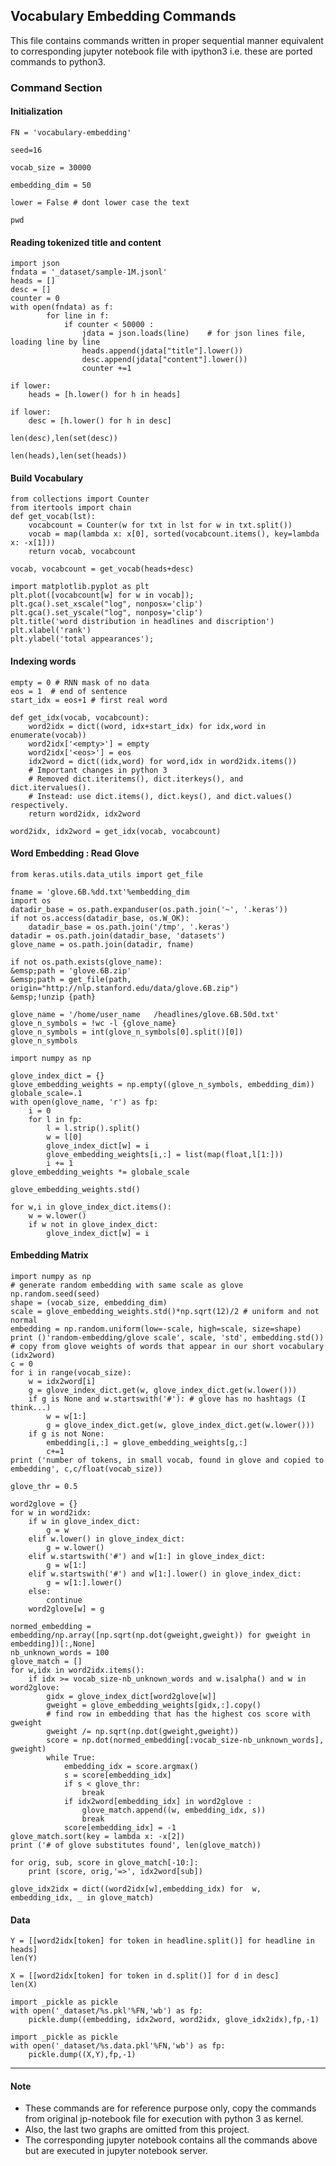 ## Vocabulary Embedding Commands

This file contains commands written in proper sequential manner equivalent to corresponding jupyter notebook file with ipython3 i.e. these are ported commands to python3.

### Command Section  

#### Initialization

`FN = 'vocabulary-embedding'`  

`seed=16`  

`vocab_size = 30000`  

`embedding_dim = 50`  

`lower = False # dont lower case the text`  

`pwd`  

#### Reading tokenized title and content

```
import json  
fndata = '_dataset/sample-1M.jsonl'  
heads = []  
desc = []  
counter = 0  
with open(fndata) as f:  
        for line in f:  
            if counter < 50000 :  
                jdata = json.loads(line)    # for json lines file, loading line by line  
                heads.append(jdata["title"].lower())  
                desc.append(jdata["content"].lower())  
                counter +=1  
```

```
if lower:  
    heads = [h.lower() for h in heads]  
```

```
if lower:
    desc = [h.lower() for h in desc]
```

`len(desc),len(set(desc))`  

`len(heads),len(set(heads))`  

#### Build Vocabulary

```
from collections import Counter  
from itertools import chain  
def get_vocab(lst):  
    vocabcount = Counter(w for txt in lst for w in txt.split())  
    vocab = map(lambda x: x[0], sorted(vocabcount.items(), key=lambda x: -x[1]))  
    return vocab, vocabcount  
```

`vocab, vocabcount = get_vocab(heads+desc)`  

```
import matplotlib.pyplot as plt  
plt.plot([vocabcount[w] for w in vocab]);  
plt.gca().set_xscale("log", nonposx='clip')  
plt.gca().set_yscale("log", nonposy='clip')  
plt.title('word distribution in headlines and discription')  
plt.xlabel('rank')  
plt.ylabel('total appearances');  
```

#### Indexing words

```
empty = 0 # RNN mask of no data  
eos = 1  # end of sentence  
start_idx = eos+1 # first real word  
```

```
def get_idx(vocab, vocabcount):  
    word2idx = dict((word, idx+start_idx) for idx,word in enumerate(vocab))  
    word2idx['<empty>'] = empty  
    word2idx['<eos>'] = eos  
    idx2word = dict((idx,word) for word,idx in word2idx.items())  
    # Important changes in python 3  
    # Removed dict.iteritems(), dict.iterkeys(), and dict.itervalues().  
    # Instead: use dict.items(), dict.keys(), and dict.values() respectively.  
    return word2idx, idx2word  
```

`word2idx, idx2word = get_idx(vocab, vocabcount)`  

#### Word Embedding : Read Glove

`from keras.utils.data_utils import get_file`  

```
fname = 'glove.6B.%dd.txt'%embedding_dim  
import os  
datadir_base = os.path.expanduser(os.path.join('~', '.keras'))  
if not os.access(datadir_base, os.W_OK):  
    datadir_base = os.path.join('/tmp', '.keras')  
datadir = os.path.join(datadir_base, 'datasets')  
glove_name = os.path.join(datadir, fname)  

if not os.path.exists(glove_name):  
&emsp;path = 'glove.6B.zip'  
&emsp;path = get_file(path, origin="http://nlp.stanford.edu/data/glove.6B.zip")  
&emsp;!unzip {path}  
```

```
glove_name = '/home/user_name   /headlines/glove.6B.50d.txt'  
glove_n_symbols = !wc -l {glove_name}  
glove_n_symbols = int(glove_n_symbols[0].split()[0])  
glove_n_symbols  
```

```
import numpy as np

glove_index_dict = {}  
glove_embedding_weights = np.empty((glove_n_symbols, embedding_dim))  
globale_scale=.1  
with open(glove_name, 'r') as fp:  
    i = 0  
    for l in fp:  
        l = l.strip().split()  
        w = l[0]  
        glove_index_dict[w] = i  
        glove_embedding_weights[i,:] = list(map(float,l[1:]))  
        i += 1  
glove_embedding_weights *= globale_scale  
```

`glove_embedding_weights.std()`

```
for w,i in glove_index_dict.items():  
    w = w.lower()  
    if w not in glove_index_dict:  
        glove_index_dict[w] = i  
```

#### Embedding Matrix

```
import numpy as np  
# generate random embedding with same scale as glove  
np.random.seed(seed)  
shape = (vocab_size, embedding_dim)  
scale = glove_embedding_weights.std()*np.sqrt(12)/2 # uniform and not normal  
embedding = np.random.uniform(low=-scale, high=scale, size=shape)  
print ()'random-embedding/glove scale', scale, 'std', embedding.std())  
# copy from glove weights of words that appear in our short vocabulary (idx2word)  
c = 0  
for i in range(vocab_size):  
    w = idx2word[i]  
    g = glove_index_dict.get(w, glove_index_dict.get(w.lower()))  
    if g is None and w.startswith('#'): # glove has no hashtags (I think...)  
        w = w[1:]  
        g = glove_index_dict.get(w, glove_index_dict.get(w.lower()))  
    if g is not None:  
        embedding[i,:] = glove_embedding_weights[g,:]  
        c+=1  
print ('number of tokens, in small vocab, found in glove and copied to embedding', c,c/float(vocab_size))  
```

```
glove_thr = 0.5  
```

```
word2glove = {}  
for w in word2idx:  
    if w in glove_index_dict:  
        g = w  
    elif w.lower() in glove_index_dict:  
        g = w.lower()  
    elif w.startswith('#') and w[1:] in glove_index_dict:  
        g = w[1:]  
    elif w.startswith('#') and w[1:].lower() in glove_index_dict:  
        g = w[1:].lower()  
    else:  
        continue  
    word2glove[w] = g  
```

```
normed_embedding = embedding/np.array([np.sqrt(np.dot(gweight,gweight)) for gweight in embedding])[:,None]
nb_unknown_words = 100
glove_match = []  
for w,idx in word2idx.items():  
    if idx >= vocab_size-nb_unknown_words and w.isalpha() and w in word2glove:  
        gidx = glove_index_dict[word2glove[w]]  
        gweight = glove_embedding_weights[gidx,:].copy()  
        # find row in embedding that has the highest cos score with gweight  
        gweight /= np.sqrt(np.dot(gweight,gweight))  
        score = np.dot(normed_embedding[:vocab_size-nb_unknown_words], gweight)  
        while True:  
            embedding_idx = score.argmax()  
            s = score[embedding_idx]  
            if s < glove_thr:  
                break  
            if idx2word[embedding_idx] in word2glove :  
                glove_match.append((w, embedding_idx, s))  
                break  
            score[embedding_idx] = -1  
glove_match.sort(key = lambda x: -x[2])  
print ('# of glove substitutes found', len(glove_match))  
```

```
for orig, sub, score in glove_match[-10:]:  
    print (score, orig,'=>', idx2word[sub])  
```

`glove_idx2idx = dict((word2idx[w],embedding_idx) for  w, embedding_idx, _ in glove_match)`  

#### Data  

```
Y = [[word2idx[token] for token in headline.split()] for headline in heads]  
len(Y)  
```

```
X = [[word2idx[token] for token in d.split()] for d in desc]  
len(X)  
```

```
import _pickle as pickle  
with open('_dataset/%s.pkl'%FN,'wb') as fp:  
    pickle.dump((embedding, idx2word, word2idx, glove_idx2idx),fp,-1)  
```

```
import _pickle as pickle  
with open('_dataset/%s.data.pkl'%FN,'wb') as fp:  
    pickle.dump((X,Y),fp,-1)  
```

---

#### Note 

* These commands are for reference purpose only, copy the commands from original jp-notebook file for execution with python 3 as kernel.  
* Also, the last two graphs are omitted from this project.  
* The corresponding jupyter notebook contains all the commands above but are executed in jupyter notebook server.
